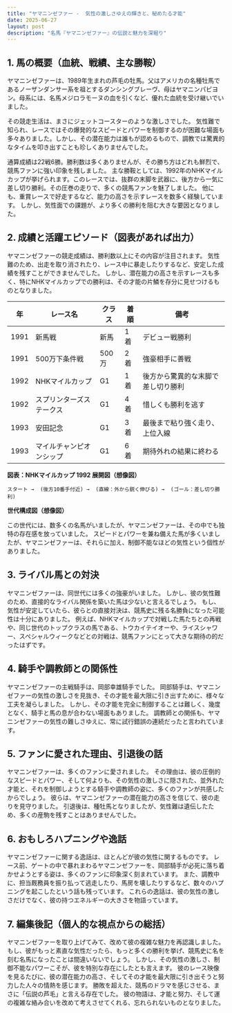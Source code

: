 ```yaml
---
title: "ヤマニンゼファー -  気性の激しさゆえの輝きと、秘めたる才能"
date: 2025-06-27
layout: post
description: "名馬『ヤマニンゼファー』の伝説と魅力を深堀り"
---
```


## 1. 馬の概要（血統、戦績、主な勝鞍）

ヤマニンゼファーは、1989年生まれの芦毛の牡馬。父はアメリカの名種牡馬であるノーザンダンサー系を祖とするダンシングブレーヴ、母はヤマニンパピヨン。母系には、名馬メジロラモーヌの血を引くなど、優れた血統を受け継いでいました。  

その競走生活は、まさにジェットコースターのような激しさでした。  気性難で知られ、レースではその爆発的なスピードとパワーを制御するのが困難な場面も多々ありました。しかし、その潜在能力は誰もが認めるもので、調教では驚異的なタイムを叩き出すことも珍しくありませんでした。

通算成績は22戦6勝。勝利数は多くありませんが、その勝ち方はどれも鮮烈で、競馬ファンに強い印象を残しました。  主な勝鞍としては、1992年のNHKマイルカップが挙げられます。このレースでは、抜群の末脚を武器に、後方から一気に差し切り勝利。その圧巻の走りで、多くの競馬ファンを魅了しました。  他にも、重賞レースで好走するなど、能力の高さを示すレースを数多く経験しています。  しかし、気性面での課題が、より多くの勝利を阻む大きな要因となりました。


## 2. 成績と活躍エピソード（図表があれば出力）

ヤマニンゼファーの競走成績は、勝利数以上にその内容が注目されます。  気性難のため、出走を取り消されたり、レース中に暴走したりするなど、安定した成績を残すことができませんでした。  しかし、潜在能力の高さを示すレースも多く、特にNHKマイルカップでの勝利は、その才能の片鱗を存分に見せつけるものとなりました。

| 年 | レース名            | クラス | 着順 | 備考                                      |
|---|---------------------|-------|-----|-------------------------------------------|
| 1991 | 新馬戦             | 新馬   | 1着 | デビュー戦勝利                             |
| 1991 | 500万下条件戦       | 500万 | 2着 | 強豪相手に善戦                             |
| 1992 | NHKマイルカップ     | G1    | 1着 | 後方から驚異的な末脚で差し切り勝利           |
| 1992 | スプリンターズステークス | G1    | 4着 | 惜しくも勝利を逃す                       |
| 1993 | 安田記念           | G1    | 3着 | 最後まで粘り強く走り、上位入線             |
| 1993 | マイルチャンピオンシップ | G1    | 6着 | 期待外れの結果に終わる                   |


**図表：NHKマイルカップ 1992 展開図（想像図）**

```
スタート →  (後方10番手付近) →  (直線：外から鋭く伸びる) →  (ゴール：差し切り勝利)
```

**世代構成図（想像図）**

この世代には、数多くの名馬がいましたが、ヤマニンゼファーは、その中でも独特の存在感を放っていました。  スピードとパワーを兼ね備えた馬が多くいましたが、ヤマニンゼファーは、それらに加え、制御不能なほどの気性という個性がありました。


## 3. ライバル馬との対決

ヤマニンゼファーは、同世代には多くの強豪がいました。  しかし、彼の気性難のため、直接的なライバル関係を築いた馬は少ないと言えるでしょう。  もし、気性が安定していたら、彼らとの直接対決は、競馬史に残る名勝負になった可能性は十分にありました。  例えば、NHKマイルカップで対戦した馬たちとの再戦や、同じ世代のトップクラスの馬である、トウカイテイオーや、ライスシャワー、スペシャルウィークなどとの対戦は、競馬ファンにとって大きな期待の的だったはずです。


## 4. 騎手や調教師との関係性

ヤマニンゼファーの主戦騎手は、岡部幸雄騎手でした。  岡部騎手は、ヤマニンゼファーの気性の激しさを見抜き、その才能を最大限に引き出すために、様々な工夫を凝らしました。  しかし、その才能を完全に制御することは難しく、幾度となく、騎手と馬の息が合わない場面もありました。  調教師との関係も、ヤマニンゼファーの気性の難しさゆえに、常に試行錯誤の連続だったと言われています。


## 5. ファンに愛された理由、引退後の話

ヤマニンゼファーは、多くのファンに愛されました。  その理由は、彼の圧倒的なスピードとパワー、そして何よりも、その気性の激しさに隠された、並外れた才能と、それを制御しようとする騎手や調教師の姿に、多くのファンが共感したからでしょう。  彼らは、ヤマニンゼファーの潜在能力の高さを信じて、彼の走りを見守りました。  引退後は、種牡馬となりましたが、気性難は遺伝したため、多くの産駒を残すことはありませんでした。


## 6. おもしろハプニングや逸話

ヤマニンゼファーに関する逸話は、ほとんどが彼の気性に関するものです。  レース前、ゲートの中で暴れまわるヤマニンゼファーを、岡部騎手が必死に落ち着かせようとする姿は、多くのファンに印象深く刻まれています。  また、調教中に、担当厩務員を振り払って逃走したり、馬房を壊したりするなど、数々のハプニングを起こしたという話も残っています。  これらの逸話は、彼の気性の激しさだけでなく、彼の持つエネルギーの大きさを物語っています。


## 7. 編集後記（個人的な視点からの総括）

ヤマニンゼファーを取り上げてみて、改めて彼の複雑な魅力を再認識しました。  もし、彼がもっと素直な気性だったら、もっと多くの勝利を挙げ、競馬史に名を刻む名馬になったことは間違いないでしょう。  しかし、その気性の激しさ、制御不能なパワーこそが、彼を特別な存在にしたとも言えます。  彼のレース映像を見るたびに、彼の潜在能力の高さ、そしてその才能を最大限に引き出そうと努力した人々の情熱を感じます。  勝敗を超えた、競馬のドラマを感じさせる、まさに「伝説の芦毛」と言える存在でした。  彼の物語は、才能と努力、そして運の複雑な絡み合いを改めて考えさせてくれる、忘れられないものとなりました。
